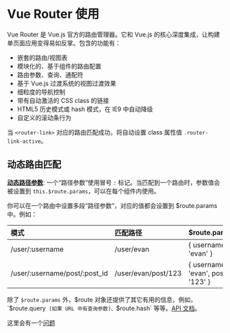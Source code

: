 # Vue Router 使用

Vue Router 是 Vue.js 官方的路由管理器。它和 Vue.js 的核心深度集成，让构建单页面应用变得易如反掌。包含的功能有：

* 嵌套的路由/视图表
* 模块化的、基于组件的路由配置
* 路由参数、查询、通配符
* 基于 Vue.js 过渡系统的视图过渡效果
* 细粒度的导航控制
* 带有自动激活的 CSS class 的链接
* HTML5 历史模式或 hash 模式，在 IE9 中自动降级
* 自定义的滚动条行为

当 `<router-link>` 对应的路由匹配成功，将自动设置 class 属性值 `.router-link-active`。

## 动态路由匹配

**[动态路径参数](https://router.vuejs.org/zh/guide/essentials/dynamic-matching.html#%E5%93%8D%E5%BA%94%E8%B7%AF%E7%94%B1%E5%8F%82%E6%95%B0%E7%9A%84%E5%8F%98%E5%8C%96)**: 一个“路径参数”使用冒号 `:` 标记。当匹配到一个路由时，参数值会被设置到 `this.$route.params`，可以在每个组件内使用。 

你可以在一个路由中设置多段“路径参数”，对应的值都会设置到 $route.params 中。例如：

| 模式 | 匹配路径 | $route.params |
| :--- | :----  | :--- |
| /user/:username | /user/evan | { username: 'evan' } |
| /user/:username/post/:post_id	| /user/evan/post/123 | { username: 'evan', post_id: '123' } |

除了 `$route.params` 外，$route 对象还提供了其它有用的信息，例如，`$route.query` (如果 URL 中有查询参数)、`$route.hash` 等等。[API 文档](https://router.vuejs.org/zh/api/#%E8%B7%AF%E7%94%B1%E5%AF%B9%E8%B1%A1)。

这里会有一个[问题](https://segmentfault.com/a/1190000014256745#articleHeader1)

